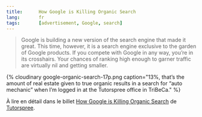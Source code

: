 ```yaml
---
title:      How Google is Killing Organic Search
lang:       fr
tags:       [advertisement, Google, search]
---
```


> Google is building a new version of the search engine that made it great. This time, however, it is a search engine exclusive to the garden of Google products. If you compete with Google in any way, you’re in its crosshairs. Your chances of ranking high enough to garner traffic are virtually nil and getting smaller.

{% cloudinary google-organic-search-17p.png caption="13%, that’s the amount of real estate given to true organic results in a search for “auto mechanic” when I’m logged in at the Tutorspree office in TriBeCa." %}

À lire en détail dans le billet [How Google is Killing Organic Search](http://blog.tutorspree.com/post/54349646327/death-of-organic-search) de [Tutorspree](http://www.tutorspree.com/about).
